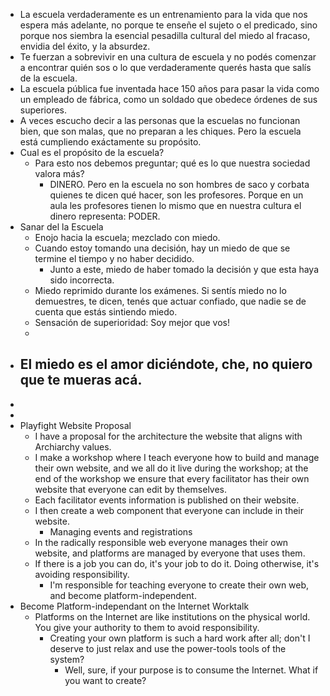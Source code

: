 - La escuela verdaderamente es un entrenamiento para la vida que nos espera más adelante, no porque te enseñe el sujeto o el predicado, sino porque nos siembra la esencial pesadilla cultural del miedo al fracaso, envidia del éxito, y la absurdez.
- Te fuerzan a sobrevivir en una cultura de escuela y no podés comenzar a encontrar quién sos o lo que verdaderamente querés hasta que salís de la escuela.
- La escuela pública fue inventada hace 150 años para pasar la vida como un empleado de fábrica, como un soldado que obedece órdenes de sus superiores.
- A veces escucho decir a las personas que la escuelas no funcionan bien, que son malas, que no preparan a les chiques. Pero la escuela está cumpliendo exáctamente su propósito.
- Cual es el propósito de la escuela?
	- Para esto nos debemos preguntar; qué es lo que nuestra sociedad valora más?
		- DINERO. Pero en la escuela no son hombres de saco y corbata quienes te dicen qué hacer, son les profesores. Porque en un aula les profesores tienen lo mismo que en nuestra cultura el dinero representa:  PODER.
- Sanar del la Escuela
	- Enojo hacia la escuela; mezclado con miedo.
	- Cuando estoy tomando una decisión, hay un miedo de que se termine el tiempo y no haber decidido.
		- Junto a este, miedo de haber tomado la decisión y que esta haya sido incorrecta.
	- Miedo reprimido durante los exámenes. Si sentís miedo no lo demuestres, te dicen, tenés que actuar confiado, que nadie se de cuenta que estás sintiendo miedo.
	- Sensación de superioridad: Soy mejor que vos!
	-
- El miedo es el amor diciéndote, che, no quiero que te mueras acá.
	-
-
-
- Playfight Website Proposal
	- I have a proposal for the architecture the website that aligns with Archiarchy values.
	- I make a workshop where I teach everyone how to build and manage their own website, and we all do it live during the workshop; at the end of the workshop we ensure that every facilitator has their own website that everyone can edit by themselves.
	- Each facilitator events information is published on their website.
	- I then create a web component that everyone can include in their website.
		- Managing events and registrations
	- In the radically responsible web everyone manages their own website, and platforms are managed by everyone that uses them.
	- If there is a job you can do, it's your job to do it. Doing otherwise, it's avoiding responsibility.
		- I'm responsible for teaching everyone to create their own web, and become platform-independent.
- Become Platform-independant on the Internet Worktalk
	- Platforms on the Internet are like institutions on the physical world. You give your authority to them to avoid responsibility.
		- Creating your own platform is such a hard work after all; don't I deserve to just relax and use the power-tools tools of the system?
			- Well, sure, if your purpose is to consume the Internet. What if you want to create?